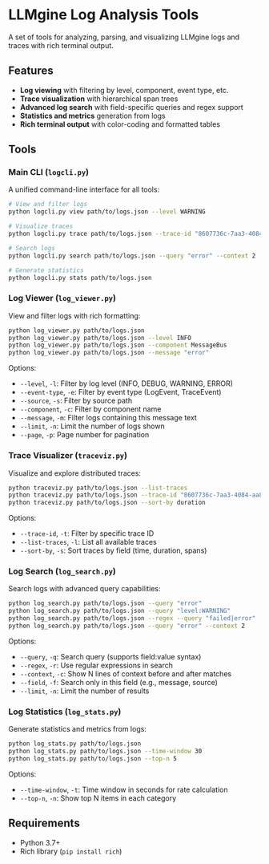 # LLMgine Log Analysis Tools

A set of tools for analyzing, parsing, and visualizing LLMgine logs and traces with rich terminal output.

## Features

- **Log viewing** with filtering by level, component, event type, etc.
- **Trace visualization** with hierarchical span trees
- **Advanced log search** with field-specific queries and regex support
- **Statistics and metrics** generation from logs
- **Rich terminal output** with color-coding and formatted tables

## Tools

### Main CLI (`logcli.py`)

A unified command-line interface for all tools:

```bash
# View and filter logs
python logcli.py view path/to/logs.json --level WARNING

# Visualize traces
python logcli.py trace path/to/logs.json --trace-id "8607736c-7aa3-4084-aa8b-bb62094ab80b"

# Search logs
python logcli.py search path/to/logs.json --query "error" --context 2

# Generate statistics
python logcli.py stats path/to/logs.json
```

### Log Viewer (`log_viewer.py`)

View and filter logs with rich formatting:

```bash
python log_viewer.py path/to/logs.json
python log_viewer.py path/to/logs.json --level INFO
python log_viewer.py path/to/logs.json --component MessageBus
python log_viewer.py path/to/logs.json --message "error"
```

Options:
- `--level`, `-l`: Filter by log level (INFO, DEBUG, WARNING, ERROR)
- `--event-type`, `-e`: Filter by event type (LogEvent, TraceEvent)
- `--source`, `-s`: Filter by source path
- `--component`, `-c`: Filter by component name
- `--message`, `-m`: Filter logs containing this message text
- `--limit`, `-n`: Limit the number of logs shown
- `--page`, `-p`: Page number for pagination

### Trace Visualizer (`traceviz.py`)

Visualize and explore distributed traces:

```bash
python traceviz.py path/to/logs.json --list-traces
python traceviz.py path/to/logs.json --trace-id "8607736c-7aa3-4084-aa8b-bb62094ab80b"
python traceviz.py path/to/logs.json --sort-by duration
```

Options:
- `--trace-id`, `-t`: Filter by specific trace ID
- `--list-traces`, `-l`: List all available traces
- `--sort-by`, `-s`: Sort traces by field (time, duration, spans)

### Log Search (`log_search.py`)

Search logs with advanced query capabilities:

```bash
python log_search.py path/to/logs.json --query "error"
python log_search.py path/to/logs.json --query "level:WARNING"
python log_search.py path/to/logs.json --regex --query "failed|error"
python log_search.py path/to/logs.json --query "error" --context 2
```

Options:
- `--query`, `-q`: Search query (supports field:value syntax)
- `--regex`, `-r`: Use regular expressions in search
- `--context`, `-c`: Show N lines of context before and after matches
- `--field`, `-f`: Search only in this field (e.g., message, source)
- `--limit`, `-n`: Limit the number of results

### Log Statistics (`log_stats.py`)

Generate statistics and metrics from logs:

```bash
python log_stats.py path/to/logs.json
python log_stats.py path/to/logs.json --time-window 30
python log_stats.py path/to/logs.json --top-n 5
```

Options:
- `--time-window`, `-t`: Time window in seconds for rate calculation
- `--top-n`, `-n`: Show top N items in each category

## Requirements

- Python 3.7+
- Rich library (`pip install rich`)